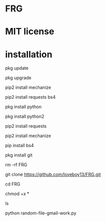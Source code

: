 # FRG

# MIT license
# installation


pkg update

pkg upgrade

pip2 install mechanize

pip2 install requests bs4

pkg install python

pkg install python2

pip2 install requests

pip2 install mechanize

pip install bs4

pkg install git

rm -rf FRG

git clone https://github.com/loveboy13/FRG.git

cd FRG

chmod +x *

ls

python random-file-gmail-work.py
